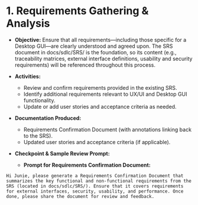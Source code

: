 # 1. Requirements Gathering & Analysis

- **Objective:**
  Ensure that all requirements—including those specific for a Desktop GUI—are clearly understood and agreed upon. The SRS document in docs/sdlc/SRS/ is the foundation, so its content (e.g., traceability matrices, external interface definitions, usability and security requirements) will be referenced throughout this process.

- **Activities:**
  - Review and confirm requirements provided in the existing SRS.
  - Identify additional requirements relevant to UX/UI and Desktop GUI functionality.
  - Update or add user stories and acceptance criteria as needed.

- **Documentation Produced:**
  - Requirements Confirmation Document (with annotations linking back to the SRS).
  - Updated user stories and acceptance criteria (if applicable).

- **Checkpoint & Sample Review Prompt:**
  - **Prompt for Requirements Confirmation Document:**
```
Hi Junie, please generate a Requirements Confirmation Document that summarizes the key functional and non-functional requirements from the SRS (located in docs/sdlc/SRS/). Ensure that it covers requirements for external interfaces, security, usability, and performance. Once done, please share the document for review and feedback.
```